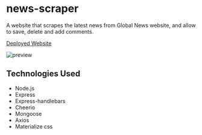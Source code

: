 # news-scraper

A website that scrapes the latest news from Global News website, and allow to save, delete and add comments.

[Deployed Website](https://news-scraper-cp.herokuapp.com/)

![preview](https://carolinapc.github.io/assets/images/news-scraper.png)

## Technologies Used

- Node.js
- Express
- Express-handlebars
- Cheerio
- Mongoose
- Axios
- Materialize css
